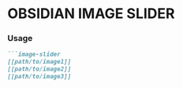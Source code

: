 # OBSIDIAN IMAGE SLIDER
### Usage
```markdown
```image-slider
[[path/to/image1]]
[[path/to/image2]]
[[path/to/image3]]
```
```

